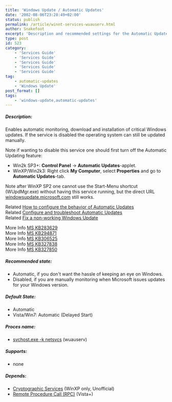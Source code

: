```yaml
---
title: 'Windows Update / Automatic Updates'
date: '2002-08-06T23:28:49+02:00'
status: publish
permalink: /article/winnt-services-wuauserv.html
author: Snakefoot
excerpt: 'Description and recommended settings for the Automatic Updates service.'
type: post
id: 523
category:
    - 'Services Guide'
    - 'Services Guide'
    - 'Services Guide'
    - 'Services Guide'
    - 'Services Guide'
tag:
    - automatic-updates
    - 'Windows Update'
post_format: []
tags:
    - 'windows-update,automatic-updates'
---
```

##### Description:

 Enables automatic monitoring, download and installation of critical Windows updates. If the service is disabled the operating system can still be updated manually.  
  
 Note if wanting to disable this service one should first turn off the Automatic Updating feature:  
- Win2k SP3+: **Control Panel** -&gt; **Automatic Updates**-applet.
- WinXP/Win2k3: Right click **My Computer**, select **Properties** and go to **Automatic Updates**-tab.
 
 Note after WinXP SP2 one cannot use the Start-Menu shortcut (WUpdMgr.exe) without having this service running, but the direct URL [windowsupdate.microsoft.com](http://windowsupdate.microsoft.com/) still works.  
  
 Related [How to configure the behavior of Automatic Updates](/article/winnt-automatic-updates-config.html)  
 Related [Configure and troubleshoot Automatic Updates](/article/winnt-automatic-updates-repair.html)  
 Related [Fix a non-working Windows Update](/article/repair-windows-update.html)  
  
 More Info [MS KB283629](http://support.microsoft.com/kb/283629 "HOW TO: Configure Automatic Updates to Prompt You Before You Download Updates in Windows XP [Q283629]")  
 More Info [MS KB294871](http://support.microsoft.com/kb/294871 "Description of the Automatic Update Feature in Windows XP [Q294871]")  
 More Info [MS KB306525](http://support.microsoft.com/kb/306525 "HOW TO: Configure and Use Automatic Updates in Windows XP [Q306525]")  
 More Info [MS KB327838](http://support.microsoft.com/kb/327838 "HOW TO: Schedule Automatic Updates in Windows XP and Windows 2000 [Q327838]")  
 More Info [MS KB327850](http://support.microsoft.com/kb/327850 "HOW TO: Configure and Use Automatic Updates in Windows 2000 [Q327850]")  
  
##### Recommended state:

- Automatic, if you don't want the hassle of keeping an eye on Windows.
- Disabled, if you are manually monitoring when Microsoft issues updates for your Windows version.

##### Default State:

- Automatic
- Vista/Win7: Automatic (Delayed Start)

##### Proces name:

- [svchost.exe -k netsvcs](/article/winnt-services-wrapper.html) (wuauserv)

##### Supports:

- none

##### Depends:

- [Cryptographic Services](/article/winnt-services-cryptsvc.html) (WinXP only, Unofficial)
- [Remote Procedure Call (RPC)](/article/winnt-services-rpcss.html) (Vista+)
